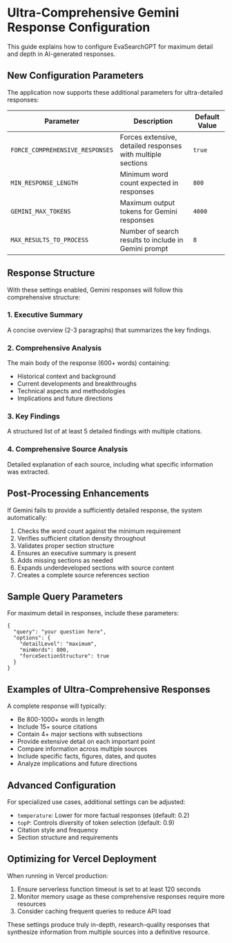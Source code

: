 # Ultra-Comprehensive Gemini Response Configuration

This guide explains how to configure EvaSearchGPT for maximum detail and depth in AI-generated responses.

## New Configuration Parameters

The application now supports these additional parameters for ultra-detailed responses:

| Parameter | Description | Default Value |
|-----------|-------------|---------------|
| `FORCE_COMPREHENSIVE_RESPONSES` | Forces extensive, detailed responses with multiple sections | `true` |
| `MIN_RESPONSE_LENGTH` | Minimum word count expected in responses | `800` |
| `GEMINI_MAX_TOKENS` | Maximum output tokens for Gemini responses | `4000` |
| `MAX_RESULTS_TO_PROCESS` | Number of search results to include in Gemini prompt | `8` |

## Response Structure

With these settings enabled, Gemini responses will follow this comprehensive structure:

### 1. Executive Summary
A concise overview (2-3 paragraphs) that summarizes the key findings.

### 2. Comprehensive Analysis
The main body of the response (600+ words) containing:
- Historical context and background
- Current developments and breakthroughs
- Technical aspects and methodologies
- Implications and future directions

### 3. Key Findings
A structured list of at least 5 detailed findings with multiple citations.

### 4. Comprehensive Source Analysis
Detailed explanation of each source, including what specific information was extracted.

## Post-Processing Enhancements

If Gemini fails to provide a sufficiently detailed response, the system automatically:

1. Checks the word count against the minimum requirement
2. Verifies sufficient citation density throughout
3. Validates proper section structure
4. Ensures an executive summary is present
5. Adds missing sections as needed
6. Expands underdeveloped sections with source content
7. Creates a complete source references section

## Sample Query Parameters

For maximum detail in responses, include these parameters:

```
{
  "query": "your question here",
  "options": {
    "detailLevel": "maximum",
    "minWords": 800,
    "forceSectionStructure": true
  }
}
```

## Examples of Ultra-Comprehensive Responses

A complete response will typically:
- Be 800-1000+ words in length
- Include 15+ source citations
- Contain 4+ major sections with subsections
- Provide extensive detail on each important point
- Compare information across multiple sources
- Include specific facts, figures, dates, and quotes
- Analyze implications and future directions

## Advanced Configuration

For specialized use cases, additional settings can be adjusted:
- `temperature`: Lower for more factual responses (default: 0.2)
- `topP`: Controls diversity of token selection (default: 0.9)
- Citation style and frequency
- Section structure and requirements

## Optimizing for Vercel Deployment

When running in Vercel production:
1. Ensure serverless function timeout is set to at least 120 seconds
2. Monitor memory usage as these comprehensive responses require more resources
3. Consider caching frequent queries to reduce API load

These settings produce truly in-depth, research-quality responses that synthesize information from multiple sources into a definitive resource.
